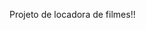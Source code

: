 <!-- Passos para criação de movies_rentals 

1 - Inicializar Servidor✅
2 - Configurar Prisma✅
3 - Rodar migration✅
4 - Criar Repositories e Interfaces✅
5 - Dtos✅
6 - class-validator
7 - Criar cases✅
8 - Criar Controllers✅
9 - routing-controllers

//injetar repositórios nos useCases ou useCases nos controllers
10 - tsyringe: Registrar singleton para injeção de dependências✅

11 - bcrypt✅

//tratamento próprio de erros
12 - express-async-errors✅

Notas:
- Sempre usar async / await para requisições no DB ou para filhos req DB
- Promise -> Promessa, um valor que pode vir ou não.

- Para amanhã 21/07/2022

Incerir class-validator, Body()

-->

Projeto de locadora de filmes!! 


